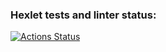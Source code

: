 ### Hexlet tests and linter status:
[![Actions Status](https://github.com/ynchak/frontend-project-44/actions/workflows/hexlet-check.yml/badge.svg)](https://github.com/ynchak/frontend-project-44/actions)